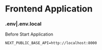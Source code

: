 # Frontend Application

### .env|.env.local

Before Start Application

```
NEXT_PUBLIC_BASE_API=http://localhost:8000
```